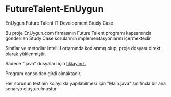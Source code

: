 # FutureTalent-EnUygun
EnUygun Future Talent IT Development Study Case 

Bu proje EnUygun.com firmasının Future Talent programı kapsamında gönderilen Study Case sorularının implementasyonlarını içermektedir.

Sınıflar ve metodlar IntelliJ ortamında kodlanmış olup, proje dosyası direkt olarak yüklenmiştir.

Sadece ".java" dosyaları için [tıklayınız.](https://github.com/semakose78/FutureTalent-EnUygun/tree/master/FutureTalent/src/com/company)

Program consoldan girdi almaktadır.

Her sorunun testinin kolaylıkla yapılabilmesi için "Main.java" sınıfında bir ana senaryo oluşturulmuştur.
